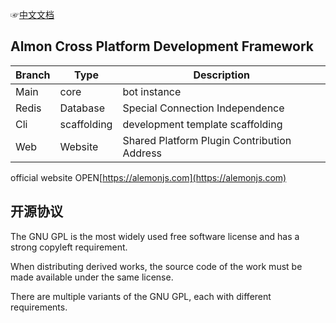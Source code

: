 ☞[中文文档](./README.md)

## Almon Cross Platform Development Framework

| Branch | Type        | Description                                 |
| ------ | ----------- | ------------------------------------------- |
| Main   | core        | bot instance                                |
| Redis  | Database    | Special Connection Independence             |
| Cli    | scaffolding | development template scaffolding            |
| Web    | Website     | Shared Platform Plugin Contribution Address |

official website OPEN[https://alemonjs.com](https://alemonjs.com)

## 开源协议

The GNU GPL is the most widely used free software license and has a strong copyleft requirement.

When distributing derived works, the source code of the work must be made available under the same license.

There are multiple variants of the GNU GPL, each with different requirements.
